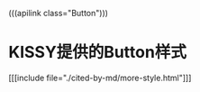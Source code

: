 (((apilink class="Button")))

# KISSY提供的Button样式

[[[include file="./cited-by-md/more-style.html"]]]
